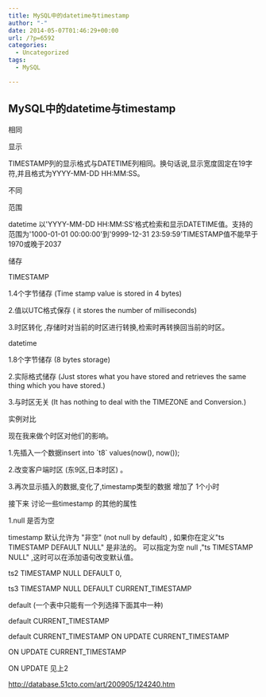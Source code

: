 ```yaml
---
title: MySQL中的datetime与timestamp
author: "-"
date: 2014-05-07T01:46:29+00:00
url: /?p=6592
categories:
  - Uncategorized
tags:
  - MySQL

---
```

## MySQL中的datetime与timestamp
相同

显示

TIMESTAMP列的显示格式与DATETIME列相同。换句话说,显示宽度固定在19字符,并且格式为YYYY-MM-DD HH:MM:SS。

不同

范围

datetime 以'YYYY-MM-DD HH:MM:SS'格式检索和显示DATETIME值。支持的范围为'1000-01-01 00:00:00'到'9999-12-31 23:59:59'TIMESTAMP值不能早于1970或晚于2037

储存

TIMESTAMP

1.4个字节储存 (Time stamp value is stored in 4 bytes) 

2.值以UTC格式保存 ( it stores the number of milliseconds) 

3.时区转化 ,存储时对当前的时区进行转换,检索时再转换回当前的时区。

datetime

1.8个字节储存 (8 bytes storage) 

2.实际格式储存 (Just stores what you have stored and retrieves the same thing which you have stored.) 

3.与时区无关 (It has nothing to deal with the TIMEZONE and Conversion.) 

实例对比

现在我来做个时区对他们的影响。

1.先插入一个数据insert into \`t8\` values(now(), now());

2.改变客户端时区 (东9区,日本时区) 。

3.再次显示插入的数据,变化了,timestamp类型的数据 增加了 1个小时
  
接下来 讨论一些timestamp 的其他的属性

1.null 是否为空

timestamp 默认允许为 "非空" (not null by default) , 如果你在定义"ts TIMESTAMP DEFAULT NULL" 是非法的。 可以指定为空 null ,"ts TIMESTAMP NULL" ,这时可以在添加语句改变默认值。

ts2 TIMESTAMP NULL DEFAULT 0,
  
ts3 TIMESTAMP NULL DEFAULT CURRENT_TIMESTAMP
  
default (一个表中只能有一个列选择下面其中一种)

default CURRENT_TIMESTAMP
  
default CURRENT_TIMESTAMP ON UPDATE CURRENT_TIMESTAMP

ON UPDATE CURRENT_TIMESTAMP

ON UPDATE 见上2

http://database.51cto.com/art/200905/124240.htm

